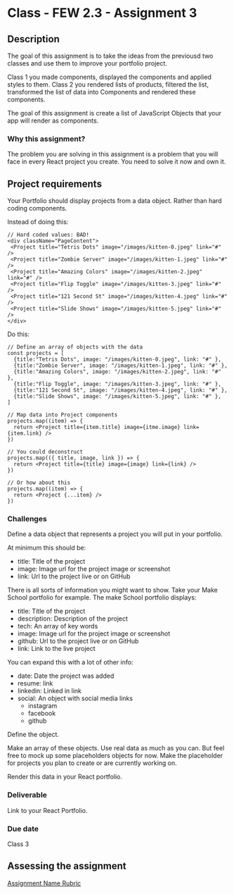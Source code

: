 # Class - FEW 2.3 - Assignment 3

## Description 

The goal of this assignment is to take the ideas from the previousd two classes and use them to improve your portfolio project. 

Class 1 you made components, displayed the components and applied styles to them. Class 2 you rendered lists of products, filtered the list, transformed the list of data into Components and rendered these components. 

The goal of this assignment is create a list of JavaScript Objects that your app will render as components. 

### Why this assignment?

The problem you are solving in this assignment is a problem that you will face in every React project you create. You need to solve it now and own it. 

## Project requirements

 Your Portfolio should display projects from a data object. Rather than hard coding components. 

Instead of doing this:

 ```JS
// Hard coded values: BAD!
<div className="PageContent">
  <Project title="Tetris Dots" image="/images/kitten-0.jpeg" link="#" />
  <Project title="Zombie Server" image="/images/kitten-1.jpeg" link="#" />
  <Project title="Amazing Colors" image="/images/kitten-2.jpeg" link="#" />
  <Project title="Flip Toggle" image="/images/kitten-3.jpeg" link="#" />
  <Project title="121 Second St" image="/images/kitten-4.jpeg" link="#" />
  <Project title="Slide Shows" image="/images/kitten-5.jpeg" link="#" />
</div>
```

Do this: 

```JS
// Define an array of objects with the data
const projects = [
  {title:"Tetris Dots", image: "/images/kitten-0.jpeg", link: "#" }, 
  {title:"Zombie Server", image: "/images/kitten-1.jpeg", link: "#" },
  {title:"Amazing Colors", image: "/images/kitten-2.jpeg", link: "#" },
  {title:"Flip Toggle", image: "/images/kitten-3.jpeg", link: "#" },
  {title:"121 Second St", image: "/images/kitten-4.jpeg", link: "#" },
  {title:"Slide Shows", image: "/images/kitten-5.jpeg", link: "#" },
]

// Map data into Project components
projects.map((item) => {
  return <Project title={item.title} image={itme.image} link={item.link} />
})

// You could deconstruct
projects.map(({ title, image, link }) => {
  return <Project title={title} image={image} link={link} />
})

// Or how about this
projects.map((item) => {
  return <Project {...item} />
})
```

### Challenges 

Define a data object that represents a project you will put in your portfolio. 

At minimum this should be: 

- title: Title of the project
- image: Image url for the project image or screenshot
- link: Url to the project live or on GitHub

There is all sorts of information you might want to show. Take your Make School portfolio for example. The make School portfolio displays:

- title: Title of the project
- description: Description of the project 
- tech: An array of key words
- image: Image url for the project image or screenshot
- github: Url to the project live or on GitHub
- link: Link to the live project

You can expand this with a lot of other info: 

- date: Date the project was added
- resume: link
- linkedin: Linked in link
- social: An object with social media links 
  - instagram
  - facebook
  - github

Define the object.

Make an array of these objects. Use real data as much as you can. But feel free to mock up some placeholders objects for now. Make the placeholder for projects you plan to create or are currently working on. 

Render this data in your React portfolio. 

### Deliverable

 Link to your React Portfolio. 

### Due date

Class 3

## Assessing the assignment

[Assignment Name Rubric](./Assignment-01-rubric.md)


